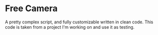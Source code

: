 # Free Camera
A pretty complex script, and fully customizable written in clean code.
This code is taken from a project I'm working on and use it as testing.
